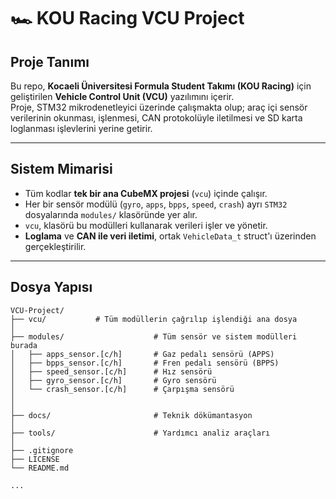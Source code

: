# 🏎️ KOU Racing VCU Project

## Proje Tanımı

Bu repo, **Kocaeli Üniversitesi Formula Student Takımı (KOU Racing)** için geliştirilen **Vehicle Control Unit (VCU)** yazılımını içerir.  
Proje, STM32 mikrodenetleyici üzerinde çalışmakta olup; araç içi sensör verilerinin okunması, işlenmesi, CAN protokolüyle iletilmesi ve SD karta loglanması işlevlerini yerine getirir.

---

## Sistem Mimarisi

- Tüm kodlar **tek bir ana CubeMX projesi** (`vcu`) içinde çalışır.
- Her bir sensör modülü (`gyro`, `apps`, `bpps`, `speed`, `crash`) ayrı `STM32` dosyalarında `modules/` klasöründe yer alır.
- `vcu`, klasörü bu modülleri kullanarak verileri işler ve yönetir.
- **Loglama** ve **CAN ile veri iletimi**, ortak `VehicleData_t` struct'ı üzerinden gerçekleştirilir.

---

## Dosya Yapısı

```plaintext
VCU-Project/
├── vcu/           # Tüm modüllerin çağrılıp işlendiği ana dosya
│
├── modules/                    # Tüm sensör ve sistem modülleri burada
│   ├── apps_sensor.[c/h]       # Gaz pedalı sensörü (APPS)
│   ├── bpps_sensor.[c/h]       # Fren pedalı sensörü (BPPS)
│   ├── speed_sensor.[c/h]      # Hız sensörü
│   ├── gyro_sensor.[c/h]       # Gyro sensörü
│   └── crash_sensor.[c/h]      # Çarpışma sensörü
│   
│
├── docs/                       # Teknik dökümantasyon
│
├── tools/                      # Yardımcı analiz araçları
│
├── .gitignore
├── LICENSE
└── README.md                   

...